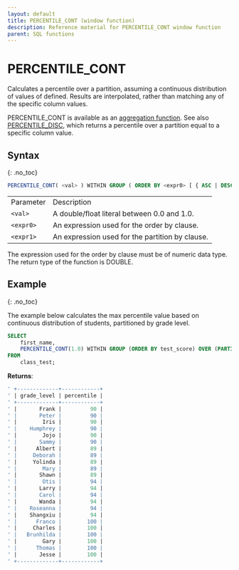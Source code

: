 ```yaml
---
layout: default
title: PERCENTILE_CONT (window function)
description: Reference material for PERCENTILE_CONT window function
parent: SQL functions
---
```


# PERCENTILE_CONT

Calculates a percentile over a partition, assuming a continuous distribution of values of <expr0> defined. Results are interpolated, rather than matching any of the specific column values. 

PERCENTILE\_CONT is  available as an [aggregation function](./aggregation-functions.md).
See also [PERCENTILE\_DISC](./percentile-disc-window.md), which returns a percentile over a partition equal to a specific column value.

## Syntax
{: .no_toc}

```sql
PERCENTILE_CONT( <val> ) WITHIN GROUP ( ORDER BY <expr0> [ { ASC | DESC } ] ) [ OVER ( PARTITION BY <expr1> ) ]
```

|           |                                                 |
| :--------- | :----------------------------------------------- |
| Parameter | Description                                     |
| `<val>`   | A double/float literal between 0.0 and 1.0.  |
| `<expr0>` | An expression used for the order by clause. |
| `<expr1>` | An expression used for the partition by clause. |

The expression used for the order by clause must be of numeric data type. The return type of the function is DOUBLE.

## Example
{: .no_toc}

The example below calculates the max percentile value based on continuous distribution of students, partitioned by grade level. 

```sql
SELECT
	first_name,
	PERCENTILE_CONT(1.0) WITHIN GROUP (ORDER BY test_score) OVER (PARTITION BY grade_level) AS percentile
FROM
	class_test;
```

**Returns**:

```sql
' +-------------+------------+
' | grade_level | percentile | 
' +-------------+------------+
' |       Frank |         90 |
' |       Peter |         90 |
' |        Iris |         90 |
' |    Humphrey |         90 |
' |        Jojo |         90 |
' |       Sammy |         90 |
' |      Albert |         89 |
' |     Deborah |         89 |
' |     Yolinda |         89 |
' |        Mary |         89 |
' |       Shawn |         89 |
' |        Otis |         94 |
' |       Larry |         94 |
' |       Carol |         94 |
' |       Wanda |         94 |
' |    Roseanna |         94 |
' |    Shangxiu |         94 |
' |      Franco |        100 |
' |     Charles |        100 |
' |   Brunhilda |        100 |
' |        Gary |        100 |
' |      Thomas |        100 |
' |       Jesse |        100 |
' +-------------+------------+
```
